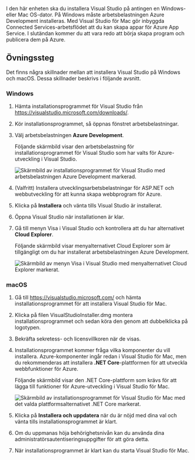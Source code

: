 I den här enheten ska du installera Visual Studio på antingen en Windows- eller Mac OS-dator. På Windows måste arbetsbelastningen Azure Development installeras. Med Visual Studio för Mac gör inbyggda Connected Services-arbetsflödet att du kan skapa appar för Azure App Service. I slutändan kommer du att vara redo att börja skapa program och publicera dem på Azure.

## <a name="exercise-steps"></a>Övningssteg

Det finns några skillnader mellan att installera Visual Studio på Windows och macOS. Dessa skillnader beskrivs i följande avsnitt.

### <a name="windows"></a>Windows

1. Hämta installationsprogrammet för Visual Studio från https://visualstudio.microsoft.com/downloads/.

1. Kör installationsprogrammet, så öppnas fönstret arbetsbelastningar.

1. Välj arbetsbelastningen **Azure Development**.

    Följande skärmbild visar den arbetsbelastning för installationsprogrammet för Visual Studio som har valts för Azure-utveckling i Visual Studio.

    ![Skärmbild av installationsprogrammet för Visual Studio med arbetsbelastningen Azure Development markerad.](../media/5-select-azure-workload.png)

1. (Valfritt) Installera utvecklingsarbetsbelastningar för ASP.NET och webbutveckling för att kunna skapa webbprogram för Azure.

1. Klicka på **Installera** och vänta tills Visual Studio är installerat.

1. Öppna Visual Studio när installationen är klar.

1. Gå till menyn Visa i Visual Studio och kontrollera att du har alternativet **Cloud Explorer**.

    Följande skärmbild visar menyalternativet Cloud Explorer som är tillgängligt om du har installerat arbetsbelastningen Azure Development.

    ![Skärmbild av menyn Visa i Visual Studio med menyalternativet Cloud Explorer markerat.](../media/5-verify-cloud-explorer.png)

### <a name="macos"></a>macOS

1. Gå till https://visualstudio.microsoft.com/ och hämta installationsprogrammet för att installera Visual Studio för Mac.

1. Klicka på filen VisualStudioInstaller.dmg montera installationsprogrammet och sedan köra den genom att dubbelklicka på logotypen.

1. Bekräfta sekretess- och licensvillkoren när de visas.

1. Installationsprogrammet kommer fråga vilka komponenter du vill installera. Azure-komponenter ingår redan i Visual Studio för Mac, men du rekommenderas att installera **.NET Core**-plattformen för att utveckla webbfunktioner för Azure.

    Följande skärmbild visar den .NET Core-plattform som krävs för att lägga till funktioner för Azure-utveckling i Visual Studio för Mac.

    ![Skärmbild av installationsprogrammet för Visual Studio för Mac med det valda plattformsalternativet .NET Core markerat.](../media/5-vsmac-install-net-core.png)

1. Klicka på **Installera och uppdatera** när du är nöjd med dina val och vänta tills installationsprogrammet är klart.

1. Om du uppmanas höja behörighetsnivån kan du använda dina administratörsautentiseringsuppgifter för att göra detta.

1. När installationsprogrammet är klart kan du starta Visual Studio för Mac.
